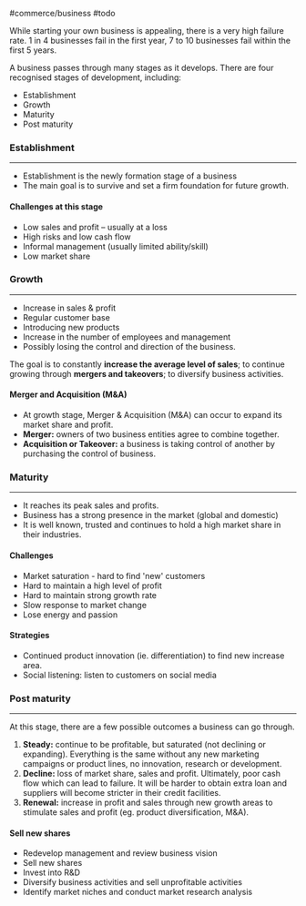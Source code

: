 #commerce/business #todo

While starting your own business is appealing, there is a very high failure rate. 1 in 4 businesses fail in the first year, 7 to 10 businesses fail within the first 5 years.

A business passes through many stages as it develops. There are four recognised stages of development, including:

- Establishment
- Growth
- Maturity
- Post maturity

### Establishment
---
- Establishment is the newly formation stage of a business
- The main goal is to survive and set a firm foundation for future growth.

#### Challenges at this stage
- Low sales and profit – usually at a loss
- High risks and low cash flow
- Informal management (usually limited ability/skill)
- Low market share


### Growth
---
- Increase in sales & profit
- Regular customer base 
- Introducing new products
- Increase in the number of employees and management
- Possibly losing the control and direction of the business.

The goal is to constantly **increase the average level of sales**; to continue growing through **mergers and takeovers**; to diversify business activities. 


#### Merger and Acquisition (M&A)
- At growth stage, Merger & Acquisition (M&A) can occur to expand its market share and profit.
- **Merger:** owners of two business entities agree to combine together.
- **Acquisition or Takeover:** a business is taking control of another by purchasing the control of business.


### Maturity
---
- It reaches its peak sales and profits.
- Business has a strong presence in the market (global and domestic)
- It is well known, trusted and continues to hold a high market share in their industries.

#### Challenges
- Market saturation - hard to find 'new' customers
- Hard to maintain a high level of profit
- Hard to maintain strong growth rate
- Slow response to market change
- Lose energy and passion

#### Strategies
- Continued product innovation (ie. differentiation) to find new increase area.
- Social listening: listen to customers on social media

### Post maturity
---

At this stage, there are a few possible outcomes a business can go through.

1. **Steady:** continue to be profitable, but saturated (not declining or expanding). Everything is the same without any new marketing campaigns or product lines, no innovation, research or development.
2. **Decline:** loss of market share, sales and profit. Ultimately, poor cash flow which can lead to failure. It will be harder to obtain extra loan and suppliers will become stricter in their credit facilities.
3. **Renewal:** increase in profit and sales through new growth areas to stimulate sales and profit (eg. product diversification, M&A).

#### Sell new shares
- Redevelop management and review business vision
- Sell new shares
- Invest into R&D
- Diversify business activities and sell unprofitable activities
- Identify market niches and conduct market research analysis